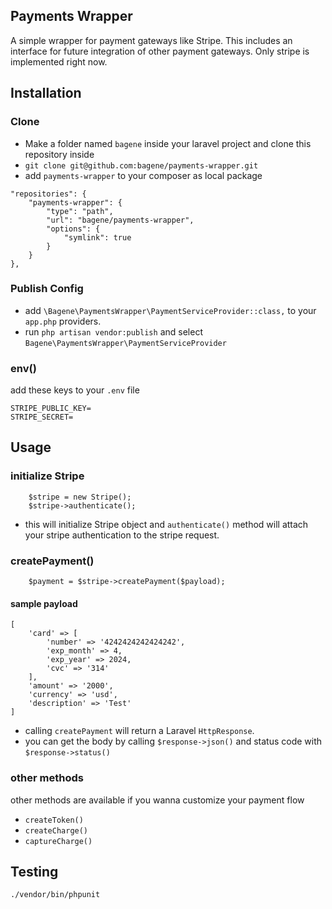 ## Payments Wrapper

A simple wrapper for payment gateways like Stripe. This includes an interface for future integration of other payment gateways. Only stripe is implemented right now.

## Installation

### Clone

- Make a folder named `bagene` inside your laravel project and clone this repository inside
- `git clone git@github.com:bagene/payments-wrapper.git`
- add `payments-wrapper` to your composer as local package

```
"repositories": {
    "payments-wrapper": {
        "type": "path",
        "url": "bagene/payments-wrapper",
        "options": {
            "symlink": true
        }
    }
},
```

### Publish Config

- add `\Bagene\PaymentsWrapper\PaymentServiceProvider::class,` to your `app.php` providers.
- run `php artisan vendor:publish` and select `Bagene\PaymentsWrapper\PaymentServiceProvider`

### env()

add these keys to your `.env` file

```
STRIPE_PUBLIC_KEY=
STRIPE_SECRET=
```

## Usage

### initialize Stripe
```
    $stripe = new Stripe();
    $stripe->authenticate();
```

- this will initialize Stripe object and `authenticate()` method will attach your stripe authentication to the stripe request.

### createPayment()

```
    $payment = $stripe->createPayment($payload);
```

#### sample payload 

```
[
    'card' => [
        'number' => '4242424242424242',
        'exp_month' => 4,
        'exp_year' => 2024,
        'cvc' => '314'
    ],
    'amount' => '2000',
    'currency' => 'usd',
    'description' => 'Test'
]
```
- calling `createPayment` will return a Laravel `HttpResponse`.
- you can get the body by calling `$response->json()` and status code with `$response->status()`

### other methods

other methods are available if you wanna customize your payment flow

- `createToken()`
- `createCharge()`
- `captureCharge()`

## Testing

`./vendor/bin/phpunit`